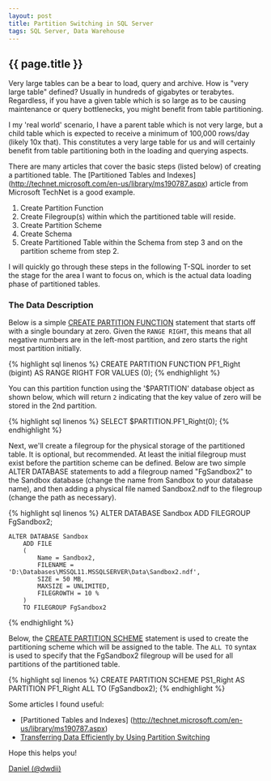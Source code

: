 ```yaml
---
layout: post
title: Partition Switching in SQL Server
tags: SQL Server, Data Warehouse
---
```

{{ page.title }}
----------------
Very large tables can be a bear to load, query and archive. How is "very large table" defined? Usually in hundreds of gigabytes or terabytes.
Regardless, if you have a given table which is so large as to be causing maintenance or query bottlenecks, you might benefit from table partitioning.

I my 'real world' scenario, I have a parent table which is not very large, but a child table which is expected to receive a minimum of 100,000 rows/day
(likely 10x that). This constitutes a very large table for us and will certainly benefit from table partitioning both in the loading and querying aspects.

There are many articles that cover the basic steps (listed below) of creating a partitioned table. The [Partitioned Tables and Indexes] (http://technet.microsoft.com/en-us/library/ms190787.aspx)
article from Microsoft TechNet is a good example.

1. Create Partition Function
2. Create Filegroup(s) within which the partitioned table will reside.
3. Create Partition Scheme
4. Create Schema
5. Create Partitioned Table within the Schema from step 3 and on the partition scheme from step 2.

I will quickly go through these steps in the following T-SQL inorder to set the stage for the area I want to focus on,
which is the actual data loading phase of partitioned tables. 

### The Data Description ###

Below is a simple [CREATE PARTITION FUNCTION](http://technet.microsoft.com/en-us/library/ms187802.aspx) statement that starts off 
with a single boundary at zero. Given the `RANGE RIGHT`, this means that all negative numbers are in the left-most partition, and 
zero starts the right most partition initially. 

{% highlight sql linenos %}
    CREATE PARTITION FUNCTION PF1_Right (bigint) AS RANGE RIGHT FOR VALUES (0);
{% endhighlight %}

You can this partition function using the '$PARTITION' database object as shown below, which will return `2` indicating
that the key value of zero will be stored in the 2nd partition.

{% highlight sql linenos %}
	SELECT $PARTITION.PF1_Right(0);
{% endhighlight %}

Next, we'll create a filegroup for the physical storage of the partitioned table. It is optional, but recommended. At least the initial filegroup
must exist before the partition scheme can be defined. Below are two simple ALTER DATABASE statements to add a filegroup named "FgSandbox2" to the Sandbox
database (change the name from Sandbox to your database name), and then adding a physical file named Sandbox2.ndf to the filegroup (change the path as necessary). 

{% highlight sql linenos %}
	ALTER DATABASE Sandbox 
		ADD FILEGROUP FgSandbox2;

	ALTER DATABASE Sandbox
		ADD FILE 
		(
			Name = Sandbox2,
			FILENAME = 'D:\Databases\MSSQL11.MSSQLSERVER\Data\Sandbox2.ndf',
			SIZE = 50 MB,
			MAXSIZE = UNLIMITED,
			FILEGROWTH = 10 %
		)
		TO FILEGROUP FgSandbox2
{% endhighlight %}

Below, the [CREATE PARTITION SCHEME](http://technet.microsoft.com/en-us/library/ms179854.aspx) statement is used to create the 
partitioning scheme which will be assigned to the table. The `ALL TO` syntax is used to specify that the FgSandbox2 filegroup
will be used for all partitions of the partitioned table.

{% highlight sql linenos %}
	CREATE PARTITION SCHEME PS1_Right
		AS PARTITION PF1_Right
		ALL TO (FgSandbox2);
{% endhighlight %}


Some articles I found useful:
* [Partitioned Tables and Indexes] (http://technet.microsoft.com/en-us/library/ms190787.aspx)
* [Transferring Data Efficiently by Using Partition Switching](http://technet.microsoft.com/en-us/library/ms191160%28v=sql.105%29.aspx)

Hope this helps you!

[Daniel (@dwdii)](http://twitter.com/dwdii)
